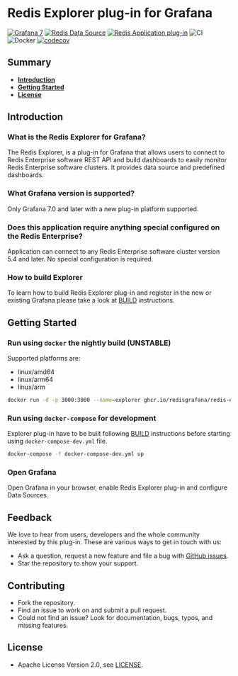 # Redis Explorer plug-in for Grafana

[![Grafana 7](https://img.shields.io/badge/Grafana-7-orange)](https://www.grafana.com)
[![Redis Data Source](https://img.shields.io/badge/dynamic/json?color=blue&label=Redis%20Data%20Source&query=%24.version&url=https%3A%2F%2Fgrafana.com%2Fapi%2Fplugins%2Fredis-datasource)](https://grafana.com/grafana/plugins/redis-datasource)
[![Redis Application plug-in](https://img.shields.io/badge/dynamic/json?color=blue&label=Redis%20Application%20plug-in&query=%24.version&url=https%3A%2F%2Fgrafana.com%2Fapi%2Fplugins%2Fredis-app)](https://grafana.com/grafana/plugins/redis-app)
![CI](https://github.com/RedisGrafana/grafana-redis-explorer/workflows/CI/badge.svg)
![Docker](https://github.com/RedisGrafana/grafana-redis-explorer/workflows/Docker/badge.svg)
[![codecov](https://codecov.io/gh/RedisGrafana/grafana-redis-explorer/branch/master/graph/badge.svg?token=15SIRGU8SX)](https://codecov.io/gh/RedisGrafana/grafana-redis-explorer)

## Summary

- [**Introduction**](#introduction)
- [**Getting Started**](#getting-started)
- [**License**](#license)

## Introduction

### What is the Redis Explorer for Grafana?

The Redis Explorer, is a plug-in for Grafana that allows users to connect to Redis Enterprise software REST API and build dashboards to easily monitor Redis Enterprise software clusters. It provides data source and predefined dashboards.

### What Grafana version is supported?

Only Grafana 7.0 and later with a new plug-in platform supported.

### Does this application require anything special configured on the Redis Enterprise?

Application can connect to any Redis Enterprise software cluster version 5.4 and later. No special configuration is required.

### How to build Explorer

To learn how to build Redis Explorer plug-in and register in the new or existing Grafana please take a look at [BUILD](https://github.com/RedisGrafana/grafana-redis-explorer/blob/master/BUILD.md) instructions.

## Getting Started

### Run using `docker` the nightly build (UNSTABLE)

Supported platforms are:

- linux/amd64
- linux/arm64
- linux/arm

```bash
docker run -d -p 3000:3000 --name=explorer ghcr.io/redisgrafana/redis-explorer:latest
```

### Run using `docker-compose` for development

Explorer plug-in have to be built following [BUILD](https://github.com/RedisGrafana/grafana-redis-explorer/blob/master/BUILD.md) instructions before starting using `docker-compose-dev.yml` file.

```bash
docker-compose -f docker-compose-dev.yml up
```

### Open Grafana

Open Grafana in your browser, enable Redis Explorer plug-in and configure Data Sources.

## Feedback

We love to hear from users, developers and the whole community interested by this plug-in. These are various ways to get in touch with us:

- Ask a question, request a new feature and file a bug with [GitHub issues](https://github.com/RedisGrafana/grafana-redis-explorer/issues/new/choose).
- Star the repository to show your support.

## Contributing

- Fork the repository.
- Find an issue to work on and submit a pull request.
- Could not find an issue? Look for documentation, bugs, typos, and missing features.

## License

- Apache License Version 2.0, see [LICENSE](https://github.com/RedisGrafana/grafana-redis-explorer/blob/master/LICENSE).
